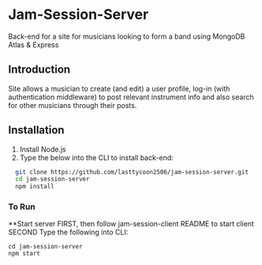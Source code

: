 # Jam-Session-Server
Back-end for a site for musicians looking to form a band using MongoDB Atlas & Express

## Introduction
Site allows a musician to create (and edit) a user profile, log-in (with authentication middleware) to post relevant instrument info and also search for other musicians through their posts.

## Installation
1) Install Node.js
2) Type the below into the CLI to install back-end:
```bash
  git clone https://github.com/lasttycoon2506/jam-session-server.git
  cd jam-session-server
  npm install
```
### To Run
**Start server FIRST, then follow jam-session-client README to start client SECOND
Type the following into CLI:
```
cd jam-session-server
npm start
```

    
